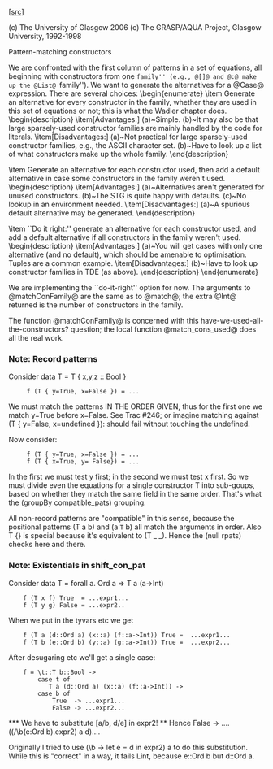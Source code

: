 [[src]](https://github.com/ghc/ghc/tree/master/compiler/deSugar/MatchCon.hs)

(c) The University of Glasgow 2006
(c) The GRASP/AQUA Project, Glasgow University, 1992-1998


Pattern-matching constructors



We are confronted with the first column of patterns in a set of
equations, all beginning with constructors from one ``family'' (e.g.,
@[]@ and @:@ make up the @List@ ``family'').  We want to generate the
alternatives for a @Case@ expression.  There are several choices:
\begin{enumerate}
\item
Generate an alternative for every constructor in the family, whether
they are used in this set of equations or not; this is what the Wadler
chapter does.
\begin{description}
\item[Advantages:]
(a)~Simple.  (b)~It may also be that large sparsely-used constructor
families are mainly handled by the code for literals.
\item[Disadvantages:]
(a)~Not practical for large sparsely-used constructor families, e.g.,
the ASCII character set.  (b)~Have to look up a list of what
constructors make up the whole family.
\end{description}

\item
Generate an alternative for each constructor used, then add a default
alternative in case some constructors in the family weren't used.
\begin{description}
\item[Advantages:]
(a)~Alternatives aren't generated for unused constructors.  (b)~The
STG is quite happy with defaults.  (c)~No lookup in an environment needed.
\item[Disadvantages:]
(a)~A spurious default alternative may be generated.
\end{description}

\item
``Do it right:'' generate an alternative for each constructor used,
and add a default alternative if all constructors in the family
weren't used.
\begin{description}
\item[Advantages:]
(a)~You will get cases with only one alternative (and no default),
which should be amenable to optimisation.  Tuples are a common example.
\item[Disadvantages:]
(b)~Have to look up constructor families in TDE (as above).
\end{description}
\end{enumerate}

We are implementing the ``do-it-right'' option for now.  The arguments
to @matchConFamily@ are the same as to @match@; the extra @Int@
returned is the number of constructors in the family.

The function @matchConFamily@ is concerned with this
have-we-used-all-the-constructors? question; the local function
@match_cons_used@ does all the real work.


### Note: Record patterns

Consider
         data T = T { x,y,z :: Bool }

         f (T { y=True, x=False }) = ...

We must match the patterns IN THE ORDER GIVEN, thus for the first
one we match y=True before x=False.  See Trac #246; or imagine
matching against (T { y=False, x=undefined }): should fail without
touching the undefined.

Now consider:

         f (T { y=True, x=False }) = ...
         f (T { x=True, y= False}) = ...

In the first we must test y first; in the second we must test x
first.  So we must divide even the equations for a single constructor
T into sub-goups, based on whether they match the same field in the
same order.  That's what the (groupBy compatible_pats) grouping.

All non-record patterns are "compatible" in this sense, because the
positional patterns (T a b) and (a `T` b) all match the arguments
in order.  Also T {} is special because it's equivalent to (T _ _).
Hence the (null rpats) checks here and there.

### Note: Existentials in shift_con_pat

Consider
        data T = forall a. Ord a => T a (a->Int)

        f (T x f) True  = ...expr1...
        f (T y g) False = ...expr2..

When we put in the tyvars etc we get

        f (T a (d::Ord a) (x::a) (f::a->Int)) True =  ...expr1...
        f (T b (e::Ord b) (y::a) (g::a->Int)) True =  ...expr2...

After desugaring etc we'll get a single case:

        f = \t::T b::Bool ->
            case t of
               T a (d::Ord a) (x::a) (f::a->Int)) ->
            case b of
                True  -> ...expr1...
                False -> ...expr2...

*** We have to substitute [a/b, d/e] in expr2! **
Hence
                False -> ....((/\b\(e:Ord b).expr2) a d)....

Originally I tried to use
        (\b -> let e = d in expr2) a
to do this substitution.  While this is "correct" in a way, it fails
Lint, because e::Ord b but d::Ord a.

